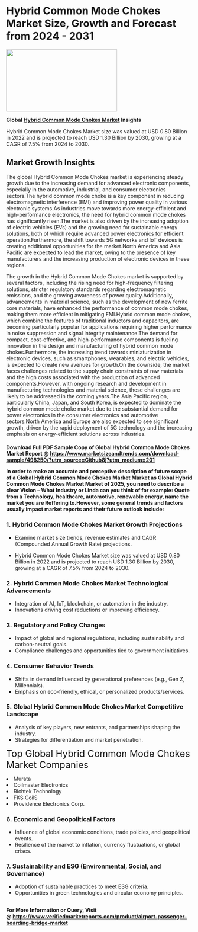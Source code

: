 <H1>Hybrid Common Mode Chokes Market Size, Growth and Forecast from 2024 - 2031</H1><img class="aligncenter size-medium wp-image-584254" src="https://thirdeyenews.in/wp-content/uploads/2024/09/Global-Market-Research-300x168.jpeg" alt="" width="300" height="168" /><p><strong>Global&nbsp;<a href="https://www.marketsizeandtrends.com/download-sample/498250/?utm_source=Github8j?utm_medium=201">Hybrid Common Mode Chokes Market</a> Insights</strong></p><p>Hybrid Common Mode Chokes Market size was valued at USD 0.80 Billion in 2022 and is projected to reach USD 1.30 Billion by 2030, growing at a CAGR of 7.5% from 2024 to 2030.</p><p><h2>Market Growth Insights</h2> <p>The global Hybrid Common Mode Chokes market is experiencing steady growth due to the increasing demand for advanced electronic components, especially in the automotive, industrial, and consumer electronics sectors.The hybrid common mode choke is a key component in reducing electromagnetic interference (EMI) and improving power quality in various electronic systems.As industries move towards more energy-efficient and high-performance electronics, the need for hybrid common mode chokes has significantly risen.The market is also driven by the increasing adoption of electric vehicles (EVs) and the growing need for sustainable energy solutions, both of which require advanced power electronics for efficient operation.Furthermore, the shift towards 5G networks and IoT devices is creating additional opportunities for the market.North America and Asia Pacific are expected to lead the market, owing to the presence of key manufacturers and the increasing production of electronic devices in these regions.</p> <p>The growth in the Hybrid Common Mode Chokes market is supported by several factors, including the rising need for high-frequency filtering solutions, stricter regulatory standards regarding electromagnetic emissions, and the growing awareness of power quality.Additionally, advancements in material science, such as the development of new ferrite core materials, have enhanced the performance of common mode chokes, making them more efficient in mitigating EMI.Hybrid common mode chokes, which combine the features of traditional inductors and capacitors, are becoming particularly popular for applications requiring higher performance in noise suppression and signal integrity maintenance.The demand for compact, cost-effective, and high-performance components is fueling innovation in the design and manufacturing of hybrid common mode chokes.Furthermore, the increasing trend towards miniaturization in electronic devices, such as smartphones, wearables, and electric vehicles, is expected to create new avenues for growth.On the downside, the market faces challenges related to the supply chain constraints of raw materials and the high costs associated with the production of advanced components.However, with ongoing research and development in manufacturing technologies and material science, these challenges are likely to be addressed in the coming years.The Asia Pacific region, particularly China, Japan, and South Korea, is expected to dominate the hybrid common mode choke market due to the substantial demand for power electronics in the consumer electronics and automotive sectors.North America and Europe are also expected to see significant growth, driven by the rapid deployment of 5G technology and the increasing emphasis on energy-efficient solutions across industries.<h4></p><p><span class=""><strong>Download Full PDF Sample Copy of Global Hybrid Common Mode Chokes Market Report</strong> @ <a href="https://www.marketsizeandtrends.com/download-sample/498250/?utm_source=Github8j?utm_medium=201" target="_blank">https://www.marketsizeandtrends.com/download-sample/498250/?utm_source=Github8j?utm_medium=201</a></span></p><p>In order to make an accurate and perceptive description of future scope of a Global&nbsp;Hybrid Common Mode Chokes Market Market as Global&nbsp;Hybrid Common Mode Chokes Market Market of 2025, you need to describe a clear Vision &ndash; What Industry or Linda can you think of for example: Quote from a Technology, healthcare, automotive, renewable energy, name the market you are Reffering to.However, some general trends and factors usually impact market reports and their future outlook include:</p><h3>1.&nbsp;<strong>Hybrid Common Mode Chokes Market Growth Projections</strong></h3><ul><li>Examine market size trends, revenue estimates and CAGR (Compounded Annual Growth Rate) projections.</li><li><p>Hybrid Common Mode Chokes Market size was valued at USD 0.80 Billion in 2022 and is projected to reach USD 1.30 Billion by 2030, growing at a CAGR of 7.5% from 2024 to 2030.</p></li></ul><h3>2.&nbsp;<strong>Hybrid Common Mode Chokes Market Technological Advancements</strong></h3><ul><li>Integration of AI, IoT, blockchain, or automation in the industry.</li><li>Innovations driving cost reductions or improving efficiency.</li></ul><h3>3.&nbsp;<strong>Regulatory and Policy Changes</strong></h3><ul><li>Impact of global and regional regulations, including sustainability and carbon-neutral goals.</li><li>Compliance challenges and opportunities tied to government initiatives.</li></ul><h3>4.&nbsp;<strong>Consumer Behavior Trends</strong></h3><ul><li>Shifts in demand influenced by generational preferences (e.g., Gen Z, Millennials).</li><li>Emphasis on eco-friendly, ethical, or personalized products/services.</li></ul><h3>5.&nbsp;<strong>Global Hybrid Common Mode Chokes Market Competitive Landscape</strong></h3><ul><li>Analysis of key players, new entrants, and partnerships shaping the industry.</li><li>Strategies for differentiation and market penetration.</li></ul><p data-pm-slice="1 1 []"><span style="color: inherit; font-family: inherit; font-size: 25px;">Top Global Hybrid Common Mode Chokes Market Companies</span></p><div class="" data-test-id=""><p><li>Murata</li><li> Coilmaster Electronics</li><li> Richtek Technology</li><li> FKS CoilS</li><li> Providence Electronics Corp.</li></p></div><h3>6.&nbsp;<strong>Economic and Geopolitical Factors</strong></h3><ul><li>Influence of global economic conditions, trade policies, and geopolitical events.</li><li>Resilience of the market to inflation, currency fluctuations, or global crises.</li></ul><h3>7.&nbsp;<strong>Sustainability and ESG (Environmental, Social, and Governance)</strong></h3><ul><li>Adoption of sustainable practices to meet ESG criteria.</li><li>Opportunities in green technologies and circular economy principles.</li></ul><h2><strong style="font-size: 14px;">For More Information or Query, Visit @&nbsp;</strong><a style="background-color: #ffffff; font-size: 14px;" href="https://www.marketsizeandtrends.com/report/hybrid-common-mode-chokes-market/" target="_blank">https://www.verifiedmarketreports.com/product/airport-passenger-boarding-bridge-market</a></h2>